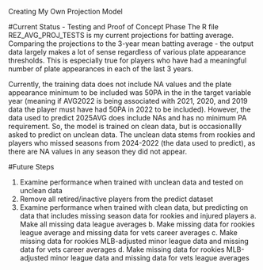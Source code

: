 Creating My Own Projection Model

#Current Status - Testing and Proof of Concept Phase
The R file REZ_AVG_PROJ_TESTS is my current projections for batting average. Comparing the projections to the 3-year mean batting average - the output data largely makes a lot of sense regardless of various plate appearance thresholds. This is especially true for 
players who have had a meaningful number of plate appearances in each of the last 3 years. 

Currently, the training data does not include NA values and the plate appearance minimum to be included was 50PA in the in the target variable year (meaning if AVG2022 is being associated with 2021, 2020, and 2019 data the player must have had 50PA in 2022 
to be included). However, the data used to predict 2025AVG does include NAs and has no minimum PA requirement. So, the model is trained on clean data, but is occasionallly asked to predict on unclean data. The unclean data stems from rookies and players who
missed seasons from 2024-2022 (the data used to predict), as there are NA values in any season they did not appear. 


#Future Steps
1. Examine performance when trained with unclean data and tested on unclean data
2. Remove all retired/inactive players from the predict dataset
3. Examine performance when trained with clean data, but predicting on data that includes missing season data for rookies and injured players
   a. Make all missing data league averages
   b. Make missing data for rookies league average and missing data for vets career averages
   c. Make missing data for rookies MLB-adjusted minor league data and missing data for vets career averages
   d. Make missing data for rookies MLB-adjusted minor league data and missing data for vets league averages
